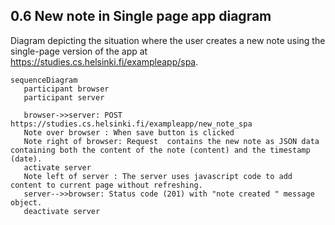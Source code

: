 ## 0.6 New note in Single page app diagram

 Diagram depicting the situation where the user creates a new note using the single-page version of the app at https://studies.cs.helsinki.fi/exampleapp/spa.

 ```mermaid 
sequenceDiagram
    participant browser
    participant server

    browser->>server: POST https://studies.cs.helsinki.fi/exampleapp/new_note_spa
    Note over browser : When save button is clicked
    Note right of browser: Request  contains the new note as JSON data containing both the content of the note (content) and the timestamp (date).
    activate server
    Note left of server : The server uses javascript code to add content to current page without refreshing. 
    server-->>browser: Status code (201) with "note created " message object. 
    deactivate server

```
